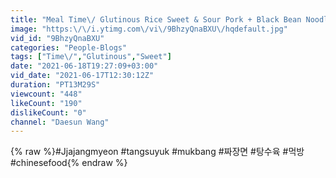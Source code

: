 ```yaml
---
title: "Meal Time\/ Glutinous Rice Sweet & Sour Pork + Black Bean Noodles."
image: "https:\/\/i.ytimg.com\/vi\/9BhzyQnaBXU\/hqdefault.jpg"
vid_id: "9BhzyQnaBXU"
categories: "People-Blogs"
tags: ["Time\/","Glutinous","Sweet"]
date: "2021-06-18T19:27:09+03:00"
vid_date: "2021-06-17T12:30:12Z"
duration: "PT13M29S"
viewcount: "448"
likeCount: "190"
dislikeCount: "0"
channel: "Daesun Wang"
---
```

{% raw %}#Jjajangmyeon #tangsuyuk #mukbang #짜장면 #탕수육 #먹방 #chinesefood{% endraw %}

